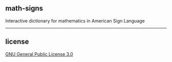 ## math-signs
Interactive dictionary for mathematics in American Sign Language

---

## license

[GNU General Public License 3.0](LICENSE)
